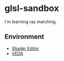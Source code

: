 # glsl-sandbox
I'm learning ray marching.

## Environment

- [Shader Editor](https://play.google.com/store/apps/details?id=de.markusfisch.android.shadereditor&rdid=de.markusfisch.android.shadereditor)
- [VEDA](https://atom.io/packages/veda)
